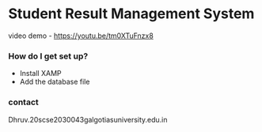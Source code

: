 # Student Result Management System

video demo - https://youtu.be/tm0XTuFnzx8

### How do I get set up? ###

* Install XAMP
* Add the database file 

### contact ###
Dhruv.20scse2030043galgotiasuniversity.edu.in


